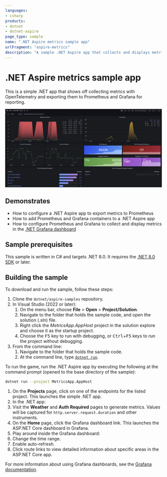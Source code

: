 ```yaml
---
languages:
- csharp
products:
- dotnet
- dotnet-aspire
page_type: sample
name: ".NET Aspire metrics sample app"
urlFragment: "aspire-metrics"
description: "A sample .NET Aspire app that collects and displays metrics using Prometheus and Grafana."
---
```


# .NET Aspire metrics sample app

This is a simple .NET app that shows off collecting metrics with OpenTelemetry and exporting them to Prometheus and Grafana for reporting.

![Screenshot of the ASP.NET Core Grafana dashboard](./images/dashboard-screenshot.png)

## Demonstrates

- How to configure a .NET Aspire app to export metrics to Prometheus
- How to add Prometheus and Grafana containers to a .NET Aspire app
- How to configure Prometheus and Grafana to collect and display metrics in the [.NET Grafana dashboard](https://aka.ms/dotnet/grafana-source)

## Sample prerequisites

This sample is written in C# and targets .NET 8.0. It requires the [.NET 8.0 SDK](https://dotnet.microsoft.com/download/dotnet/8.0) or later.

## Building the sample

To download and run the sample, follow these steps:

1. Clone the `dotnet/aspire-samples` repository.
2. In Visual Studio (2022 or later):
    1. On the menu bar, choose **File** > **Open** > **Project/Solution**.
    2. Navigate to the folder that holds the sample code, and open the solution (.sln) file.
    3. Right click the _MetricsApp.AppHost_ project in the solution explore and choose it as the startup project.
    4. Choose the <kbd>F5</kbd> key to run with debugging, or <kbd>Ctrl</kbd>+<kbd>F5</kbd> keys to run the project without debugging.
3. From the command line:
   1. Navigate to the folder that holds the sample code.
   2. At the command line, type [`dotnet run`](https://docs.microsoft.com/dotnet/core/tools/dotnet-run).

To run the game, run the .NET Aspire app by executing the following at the command prompt (opened to the base directory of the sample):

``` bash
dotnet run --project MetricsApp.AppHost
```

1. On the **Projects** page, click on one of the endpoints for the listed project. This launches the simple .NET app.
2. In the .NET app:
  1. Visit the **Weather** and **Auth Required** pages to generate metrics. Values will be captured for `http.server.request.duration` and other instruments.
  2. On the **Home** page, click the Grafana dashboard link. This launches the ASP.NET Core dashboard in Grafana.
3. Play around inside the Grafana dashboard:
  1. Change the time range.
  2. Enable auto-refresh.
  3. Click route links to view detailed information about specific areas in the ASP.NET Core app.

For more information about using Grafana dashboards, see the [Grafana documentation](https://grafana.com/docs/grafana/latest/dashboards/use-dashboards/).
